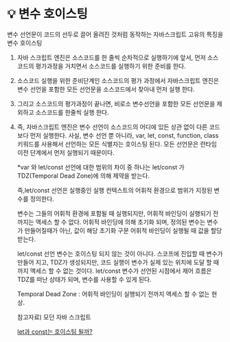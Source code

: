 
# :bulb: 변수 호이스팅

변수 선언문이 코드의 선두로 끌어 올려진 것처럼 동작하는 자바스크립트 고유의 특징을 변수 호이스팅 

1. 자바 스크립트 엔진은 소스코드를 한 줄씩 순차적으로 실행하기에 앞서, 먼저 소스코드의 평가과정을 거치면서 소스코드를 실행하기 위한 준비를 한다.

2. 소스코드 실행을 위한 준비단계인 소스코드의 평가 과정에서 자바스크립트 엔진은 변수 선언을 포함한 모든 선언문을 소스코드에서 찾아내 먼저 실행 한다. 

3. 그리고 소스코드의 평가과정이 끝나면, 
비로소 변수선언을 포함한 모든 선언문을 제외하고 
소스코드를 한줄씩 실행 한다.

4. 즉, 자바스크립트 엔진은 변수 선언이 소스코드의 어디에 있든 상관 없이 다른 코드보다 먼저 실행한다. 사실, 변수 선언 뿐 아니라, var, let, const, function, class 키워드를 사용해서 선언하는 모든 식별자는 호이스팅 된다. 모든 선언문은 런타임 이전 단계에서 먼저 실행되기 때문이다.

    *var 와 let/const 선언에 대한 범위의 차이 중 하나는 
    let/const 가 TDZ(Temporal Dead Zone)에 의해 제약을 받는다.

    즉,let/const 선언은 실행중인 실행 컨텍스트의 어휘적 환경으로 범위가 지정된 변수를 정의한다.

    변수는 그들의 어휘적 환경에 포함될 때 실행되지만, 
    어휘적 바인딩이 실행되기 전까지는 액세스 할 수 없다.
    어휘적 바인딩에 의해 초기화 되며,
    정의된 변수는 변수가 만들어질때가 아닌, 값이 해당 초기화 구문 어휘적 바인딩이 실행될 때 값을 할당 받는다.

    let/const 선언 변수는 호이스팅 되지 않는 것이 아니다.
    스코프에 진입할 때 변수가 만들어 지고, TDZ가 생성되지만, 코드 실행이 변수가 실제 있는 위치에 도달 할 때까지 액세스 할 수 없는 것이다.
    let/const 변수가 선언된 시점에서 제어 흐름은 TDZ를 떠난 상태가 되며, 변수를 사용할 수 있게 된다.

    Temporal Dead Zone : 어휘적 바인딩이 실행되기 전까지 액세스 할 수 없는 현상.

    참고자료) 모던 자바 스크립트

    [let과 const는 호이스팅 될까?](https://medium.com/korbit-engineering/let%EA%B3%BC-const%EB%8A%94-%ED%98%B8%EC%9D%B4%EC%8A%A4%ED%8C%85-%EB%90%A0%EA%B9%8C-72fcf2fac365)  
